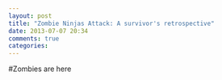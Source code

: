 ```yaml
---
layout: post
title: "Zombie Ninjas Attack: A survivor's retrospective"
date: 2013-07-07 20:34
comments: true
categories: 
---
```

#Zombies are here

